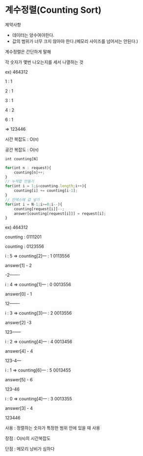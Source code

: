# 계수정렬(Counting Sort)

제약사항

- 데이터는 양수여야한다.
- 값의 범위가 너무 크지 않아야 한다.(메모리 사이즈를 넘어서는 안된다.)

계수정렬은 간단하게 말해

각 숫자가 몇번 나오는지를 세서 나열하는 것

ex) 464312

1 : 1

2 : 1

3 : 1

4 : 2

6 : 1

⇒ 123446

시간 복잡도 : O(n)

공간 복잡도 : O(n)

```jsx
int counting[N]

for(int n : request){
	counting[n]++;
}
// 누적합 만들기
for(int i = 1;i<counting.length;i++){
	counting[i] += counting[i-1];
}
// 인덱스에 값 넣기
for(int i = N-1;i>=0;i--){
	counting[request[i]]--;
	answer[counting[request[i]]] = request[i];
}
```

ex) 464312

counting : 0111201

counting : 0123556

i : 5 ⇒ counting[2]— : 1  0113556

answer[1] - 2

-2——-

i : 4 ⇒ counting[1]— : 0  0013556

answer[0] - 1

12——-

i : 3 ⇒ counting[3]— : 2  0013556

answer[2] -3

123——

i : 2 ⇒ counting[4]— :  4 0013456

answer[4] - 4

123-4—

i : 1 ⇒ counting[6]— : 5 0013455

answer[5] - 6

123-46

i : 0 ⇒ counting[4]— : 3 0013355

answer[3] - 4

123446

사용 : 정렬하는 숫자가 특정한 범위 안에 있을 때 사용

장점 : O(n)의 시간복잡도

단점 : 메모리 낭비가 심하다
